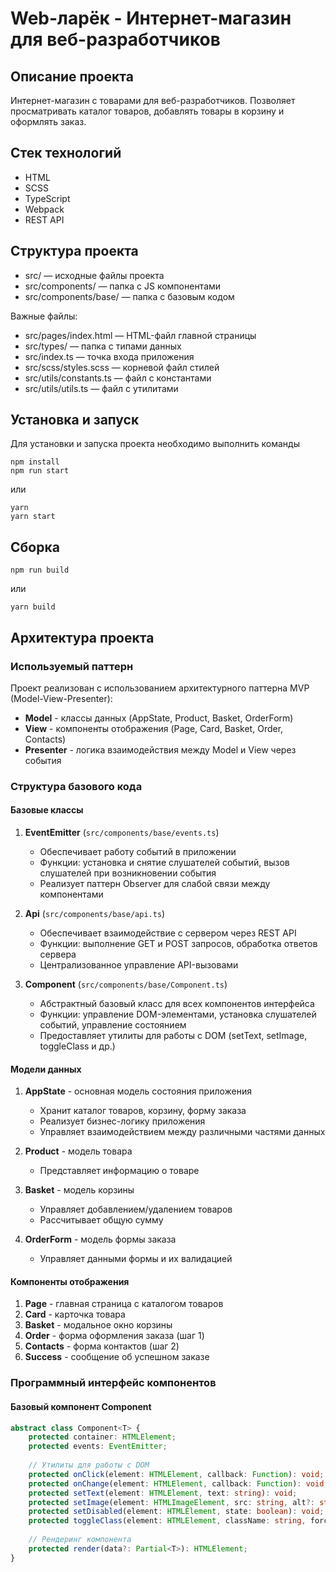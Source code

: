 # Web-ларёк - Интернет-магазин для веб-разработчиков

## Описание проекта
Интернет-магазин с товарами для веб-разработчиков. Позволяет просматривать каталог товаров, добавлять товары в корзину и оформлять заказ.

## Стек технологий
- HTML
- SCSS
- TypeScript
- Webpack
- REST API

## Структура проекта
- src/ — исходные файлы проекта
- src/components/ — папка с JS компонентами
- src/components/base/ — папка с базовым кодом

Важные файлы:
- src/pages/index.html — HTML-файл главной страницы
- src/types/ — папка с типами данных
- src/index.ts — точка входа приложения
- src/scss/styles.scss — корневой файл стилей
- src/utils/constants.ts — файл с константами
- src/utils/utils.ts — файл с утилитами

## Установка и запуск
Для установки и запуска проекта необходимо выполнить команды

```
npm install
npm run start
```

или

```
yarn
yarn start
```
## Сборка

```
npm run build
```

или

```
yarn build
```

## Архитектура проекта

### Используемый паттерн
Проект реализован с использованием архитектурного паттерна MVP (Model-View-Presenter):
- **Model** - классы данных (AppState, Product, Basket, OrderForm)
- **View** - компоненты отображения (Page, Card, Basket, Order, Contacts)
- **Presenter** - логика взаимодействия между Model и View через события

### Структура базового кода

#### Базовые классы
1. **EventEmitter** (`src/components/base/events.ts`)
   - Обеспечивает работу событий в приложении
   - Функции: установка и снятие слушателей событий, вызов слушателей при возникновении события
   - Реализует паттерн Observer для слабой связи между компонентами

2. **Api** (`src/components/base/api.ts`)
   - Обеспечивает взаимодействие с сервером через REST API
   - Функции: выполнение GET и POST запросов, обработка ответов сервера
   - Централизованное управление API-вызовами

3. **Component** (`src/components/base/Component.ts`)
   - Абстрактный базовый класс для всех компонентов интерфейса
   - Функции: управление DOM-элементами, установка слушателей событий, управление состоянием
   - Предоставляет утилиты для работы с DOM (setText, setImage, toggleClass и др.)

#### Модели данных
1. **AppState** - основная модель состояния приложения
   - Хранит каталог товаров, корзину, форму заказа
   - Реализует бизнес-логику приложения
   - Управляет взаимодействием между различными частями данных

2. **Product** - модель товара
   - Представляет информацию о товаре

3. **Basket** - модель корзины
   - Управляет добавлением/удалением товаров
   - Рассчитывает общую сумму

4. **OrderForm** - модель формы заказа
   - Управляет данными формы и их валидацией

#### Компоненты отображения
1. **Page** - главная страница с каталогом товаров
2. **Card** - карточка товара
3. **Basket** - модальное окно корзины
4. **Order** - форма оформления заказа (шаг 1)
5. **Contacts** - форма контактов (шаг 2)
6. **Success** - сообщение об успешном заказе

### Программный интерфейс компонентов

#### Базовый компонент Component<T>
```typescript
abstract class Component<T> {
    protected container: HTMLElement;
    protected events: EventEmitter;
    
    // Утилиты для работы с DOM
    protected onClick(element: HTMLElement, callback: Function): void;
    protected onChange(element: HTMLElement, callback: Function): void;
    protected setText(element: HTMLElement, text: string): void;
    protected setImage(element: HTMLImageElement, src: string, alt?: string): void;
    protected setDisabled(element: HTMLElement, state: boolean): void;
    protected toggleClass(element: HTMLElement, className: string, force?: boolean): void;
    
    // Рендеринг компонента
    protected render(data?: Partial<T>): HTMLElement;
}